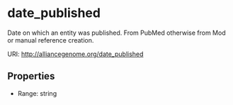 # date_published

Date on which an entity was published.  From PubMed otherwise from Mod or manual reference creation.

URI: http://alliancegenome.org/date_published



<!-- no inheritance hierarchy -->


## Properties

 * Range: string


